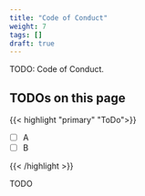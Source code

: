 ```yaml
---
title: "Code of Conduct"
weight: 7
tags: []
draft: true
---
```


TODO: Code of Conduct.

<!--more-->

## TODOs on this page

{{< highlight "primary" "ToDo">}}

- [ ] A
- [ ] B

{{< /highlight >}}

TODO
